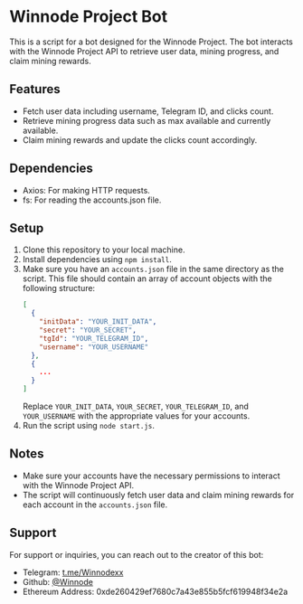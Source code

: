 # Winnode Project Bot

This is a script for a bot designed for the Winnode Project. The bot interacts with the Winnode Project API to retrieve user data, mining progress, and claim mining rewards.

## Features
- Fetch user data including username, Telegram ID, and clicks count.
- Retrieve mining progress data such as max available and currently available.
- Claim mining rewards and update the clicks count accordingly.

## Dependencies
- Axios: For making HTTP requests.
- fs: For reading the accounts.json file.

## Setup
1. Clone this repository to your local machine.
2. Install dependencies using `npm install`.
3. Make sure you have an `accounts.json` file in the same directory as the script. This file should contain an array of account objects with the following structure:
    ```json
    [
      {
        "initData": "YOUR_INIT_DATA",
        "secret": "YOUR_SECRET",
        "tgId": "YOUR_TELEGRAM_ID",
        "username": "YOUR_USERNAME"
      },
      {
        ...
      }
    ]
    ```
   Replace `YOUR_INIT_DATA`, `YOUR_SECRET`, `YOUR_TELEGRAM_ID`, and `YOUR_USERNAME` with the appropriate values for your accounts.
4. Run the script using `node start.js`.

## Notes
- Make sure your accounts have the necessary permissions to interact with the Winnode Project API.
- The script will continuously fetch user data and claim mining rewards for each account in the `accounts.json` file.

## Support
For support or inquiries, you can reach out to the creator of this bot:
- Telegram: [t.me/Winnodexx](https://t.me/Winnodexx)
- Github: [@Winnode](https://github.com/Winnode)
- Ethereum Address: 0xde260429ef7680c7a43e855b5fcf619948f34e2a
